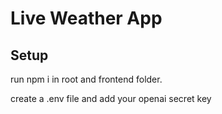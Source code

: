 # Live Weather App

## Setup

run npm i in root and frontend folder.

create a .env file and add your openai secret key